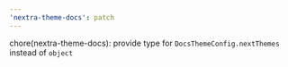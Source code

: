 ```yaml
---
'nextra-theme-docs': patch
---
```


chore(nextra-theme-docs): provide type for `DocsThemeConfig.nextThemes` instead of `object`
